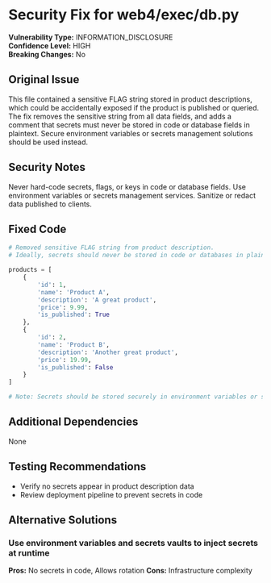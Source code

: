 # Security Fix for web4/exec/db.py

**Vulnerability Type:** INFORMATION_DISCLOSURE  
**Confidence Level:** HIGH  
**Breaking Changes:** No

## Original Issue
This file contained a sensitive FLAG string stored in product descriptions, which could be accidentally exposed if the product is published or queried. The fix removes the sensitive string from all data fields, and adds a comment that secrets must never be stored in code or database fields in plaintext. Secure environment variables or secrets management solutions should be used instead.

## Security Notes
Never hard-code secrets, flags, or keys in code or database fields. Use environment variables or secrets management services. Sanitize or redact data published to clients.

## Fixed Code
```py
# Removed sensitive FLAG string from product description.
# Ideally, secrets should never be stored in code or databases in plaintext.

products = [
    {
        'id': 1,
        'name': 'Product A',
        'description': 'A great product',
        'price': 9.99,
        'is_published': True
    },
    {
        'id': 2,
        'name': 'Product B',
        'description': 'Another great product',
        'price': 19.99,
        'is_published': False
    }
]

# Note: Secrets should be stored securely in environment variables or secure vaults.

```

## Additional Dependencies
None

## Testing Recommendations
- Verify no secrets appear in product description data
- Review deployment pipeline to prevent secrets in code

## Alternative Solutions

### Use environment variables and secrets vaults to inject secrets at runtime
**Pros:** No secrets in code, Allows rotation
**Cons:** Infrastructure complexity

